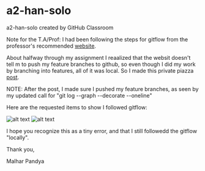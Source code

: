 # a2-han-solo
a2-han-solo created by GitHub Classroom

Note for the T.A/Prof:
  I had been following the steps for gitflow from the professor's 
  recommended [website](https://www.atlassian.com/git/tutorials/comparing-workflows/gitflow-workflow).
  
  About halfway through my assignment I reaalized that the websit doesn't tell m to push my feature branches to github,
  so even though I did my work by branching into features, all of it was local.
  So I made this private piazza [post](https://piazza.com/class/keswqh47g2bm?cid=313).
  
  NOTE: After the post, I made sure I pushed my feature branches, as seen by my updated call for "git log --graph --decorate --oneline"
  
  Here are the requested items to show I followed gitflow:
  
  ![alt text](https://github.com/UTSCCSCC01/a2-han-solo/blob/master/git%20branch.png "local git branches")
  ![alt text](https://github.com/UTSCCSCC01/a2-han-solo/blob/master/git%20log%20--graph%20--decorate%20--oneline.png "local git graph")
  
  I hope you recognize this as a tiny error, and that I still followedd the gitflow "locally".
  
  Thank you,
  
  Malhar Pandya
